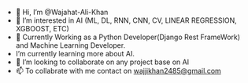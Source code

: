 - 👋 Hi, I’m @Wajahat-Ali-Khan
- 👀 I’m interested in AI (ML, DL, RNN, CNN, CV, LINEAR REGRESSION, XGBOOST, ETC)
- 🌱 Currently Working as a Python Developer(Django Rest FrameWork) and Machine Learning Developer.
-    I’m currently learning more about AI.
- 💞️ I’m looking to collaborate on any project base on AI
- 📫 To collabrate with me contact on wajjikhan2485@gmail.com

<!---
Wajahat-Ali-Khan/Wajahat-Ali-Khan is a ✨ special ✨ repository because its `README.md` (this file) appears on your GitHub profile.
You can click the Preview link to take a look at your changes.
--->
